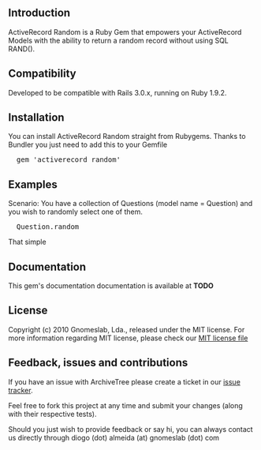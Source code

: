 ## Introduction

ActiveRecord Random is a Ruby Gem that empowers your ActiveRecord Models with the ability to return a random record without using SQL RAND().

## Compatibility

Developed to be compatible with Rails 3.0.x, running on Ruby 1.9.2.

## Installation

You can install ActiveRecord Random straight from Rubygems. Thanks to Bundler you just need to add this to your Gemfile

<pre>
  gem 'activerecord_random'
</pre>

## Examples

Scenario: You have a collection of Questions (model name = Question) and you wish to randomly select one of them.

<pre>
  Question.random
</pre>

That simple

## Documentation

This gem's documentation documentation is available at **TODO**

## License

Copyright (c) 2010 Gnomeslab, Lda., released under the MIT license. For more information regarding MIT license, please check our [MIT license file](http://github.com/GnomesLab/activerecord_random/blob/master/MIT-LICENSE)

## Feedback, issues and contributions

If you have an issue with ArchiveTree please create a ticket in our [issue tracker](http://gnomeslab.lighthouseapp.com/projects/63976-activerecord_random/overview).

Feel free to fork this project at any time and submit your changes (along with their respective tests).

Should you just wish to provide feedback or say hi, you can always contact us directly through diogo (dot) almeida (at) gnomeslab (dot) com